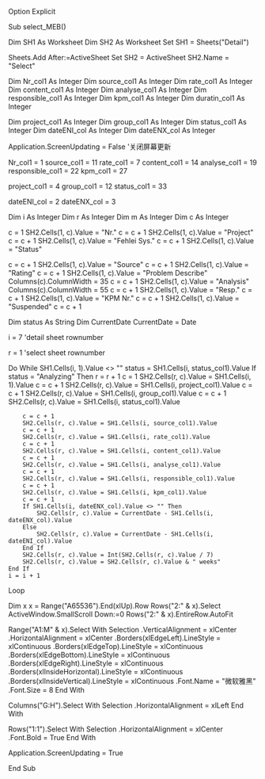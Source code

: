 Option Explicit

Sub select_MEB()



Dim SH1 As Worksheet
Dim SH2 As Worksheet
Set SH1 = Sheets("Detail")

Sheets.Add After:=ActiveSheet
Set SH2 = ActiveSheet
SH2.Name = "Select"


Dim Nr_col1 As Integer
Dim source_col1 As Integer
Dim rate_col1 As Integer
Dim content_col1 As Integer
Dim analyse_col1 As Integer
Dim responsible_col1 As Integer
Dim kpm_col1 As Integer
Dim duratin_col1 As Integer

Dim project_col1 As Integer
Dim group_col1 As Integer
Dim status_col1 As Integer
Dim dateENI_col As Integer
Dim dateENX_col As Integer



Application.ScreenUpdating = False  '关闭屏幕更新

Nr_col1 = 1
source_col1 = 11
rate_col1 = 7
content_col1 = 14
analyse_col1 = 19
responsible_col1 = 22
kpm_col1 = 27

project_col1 = 4
group_col1 = 12
status_col1 = 33


dateENI_col = 2
dateENX_col = 3


Dim i As Integer
Dim r As Integer
Dim m As Integer
Dim c As Integer



c = 1
SH2.Cells(1, c).Value = "Nr."
c = c + 1
SH2.Cells(1, c).Value = "Project"
c = c + 1
SH2.Cells(1, c).Value = "Fehlei Sys."
c = c + 1
SH2.Cells(1, c).Value = "Status"

c = c + 1
SH2.Cells(1, c).Value = "Source"
c = c + 1
SH2.Cells(1, c).Value = "Rating"
c = c + 1
SH2.Cells(1, c).Value = "Problem Describe"
Columns(c).ColumnWidth = 35
c = c + 1
SH2.Cells(1, c).Value = "Analysis"
Columns(c).ColumnWidth = 55
c = c + 1
SH2.Cells(1, c).Value = "Resp."
c = c + 1
SH2.Cells(1, c).Value = "KPM Nr."
c = c + 1
SH2.Cells(1, c).Value = "Suspended"
c = c + 1

Dim status As String
Dim CurrentDate
CurrentDate = Date

i = 7
'detail sheet rownumber

r = 1
'select sheet rownumber

Do While SH1.Cells(i, 1).Value <> ""
    status = SH1.Cells(i, status_col1).Value
    If status = "Analyzing" Then
        r = r + 1
        c = 1
        SH2.Cells(r, c).Value = SH1.Cells(i, 1).Value
        c = c + 1
        SH2.Cells(r, c).Value = SH1.Cells(i, project_col1).Value
        c = c + 1
        SH2.Cells(r, c).Value = SH1.Cells(i, group_col1).Value
        c = c + 1
        SH2.Cells(r, c).Value = SH1.Cells(i, status_col1).Value
        
        c = c + 1
        SH2.Cells(r, c).Value = SH1.Cells(i, source_col1).Value
        c = c + 1
        SH2.Cells(r, c).Value = SH1.Cells(i, rate_col1).Value
        c = c + 1
        SH2.Cells(r, c).Value = SH1.Cells(i, content_col1).Value
        c = c + 1
        SH2.Cells(r, c).Value = SH1.Cells(i, analyse_col1).Value
        c = c + 1
        SH2.Cells(r, c).Value = SH1.Cells(i, responsible_col1).Value
        c = c + 1
        SH2.Cells(r, c).Value = SH1.Cells(i, kpm_col1).Value
        c = c + 1
        If SH1.Cells(i, dateENX_col).Value <> "" Then
            SH2.Cells(r, c).Value = CurrentDate - SH1.Cells(i, dateENX_col).Value
        Else
            SH2.Cells(r, c).Value = CurrentDate - SH1.Cells(i, dateENI_col).Value
        End If
        SH2.Cells(r, c).Value = Int(SH2.Cells(r, c).Value / 7)
        SH2.Cells(r, c).Value = SH2.Cells(r, c).Value & " weeks"
    End If
    i = i + 1
Loop


Dim x
x = Range("A65536").End(xlUp).Row
Rows("2:" & x).Select
ActiveWindow.SmallScroll Down:=0
Rows("2:" & x).EntireRow.AutoFit

Range("A1:M" & x).Select
 With Selection
    .VerticalAlignment = xlCenter
    .HorizontalAlignment = xlCenter
    .Borders(xlEdgeLeft).LineStyle = xlContinuous
    .Borders(xlEdgeTop).LineStyle = xlContinuous
    .Borders(xlEdgeBottom).LineStyle = xlContinuous
    .Borders(xlEdgeRight).LineStyle = xlContinuous
    .Borders(xlInsideHorizontal).LineStyle = xlContinuous
    .Borders(xlInsideVertical).LineStyle = xlContinuous
    .Font.Name = "微软雅黑"
    .Font.Size = 8
End With

Columns("G:H").Select
With Selection
    .HorizontalAlignment = xlLeft
End With


Rows("1:1").Select
With Selection
    .HorizontalAlignment = xlCenter
    .Font.Bold = True
End With


Application.ScreenUpdating = True

End Sub



